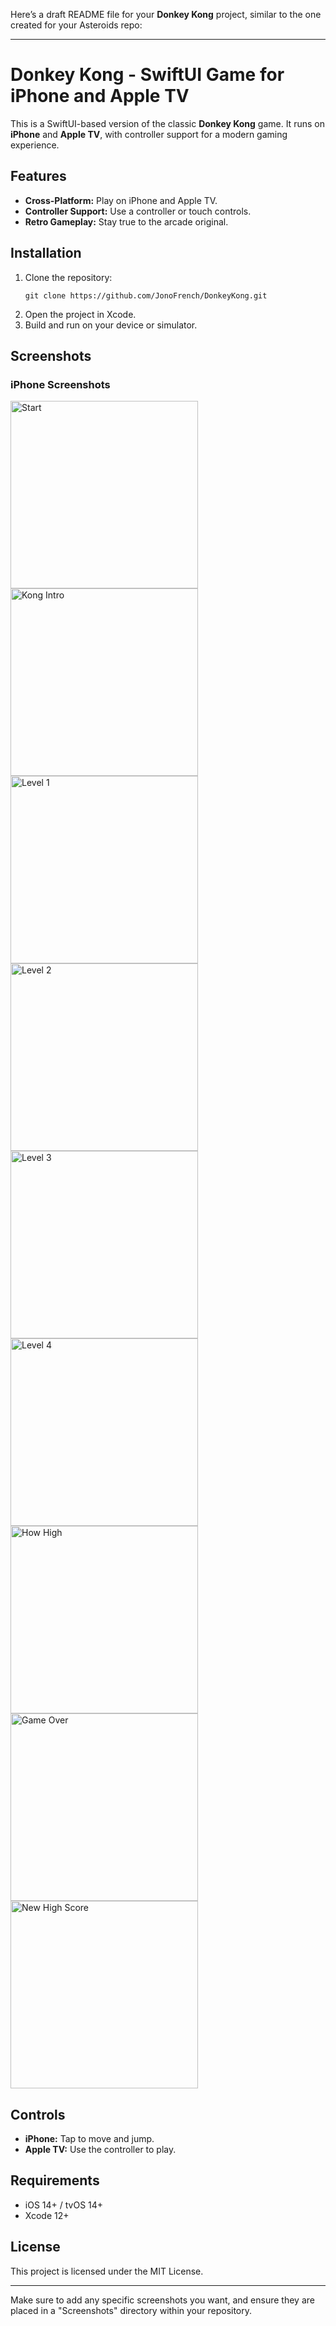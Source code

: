Here’s a draft README file for your **Donkey Kong** project, similar to the one created for your Asteroids repo:

---

# Donkey Kong - SwiftUI Game for iPhone and Apple TV

This is a SwiftUI-based version of the classic **Donkey Kong** game. It runs on **iPhone** and **Apple TV**, with controller support for a modern gaming experience.

## Features
- **Cross-Platform:** Play on iPhone and Apple TV.
- **Controller Support:** Use a controller or touch controls.
- **Retro Gameplay:** Stay true to the arcade original.

## Installation
1. Clone the repository:
   ```
   git clone https://github.com/JonoFrench/DonkeyKong.git
   ```
2. Open the project in Xcode.
3. Build and run on your device or simulator.

## Screenshots

### iPhone Screenshots
<img src="/DonkeyKong/ScreenShots/StartScreen.PNG" alt="Start" width="300"/>
<img src="/DonkeyKong/ScreenShots/KongIntro.PNG" alt="Kong Intro" width="300"/>
<img src="/DonkeyKong/ScreenShots/Level1.PNG" alt="Level 1" width="300"/>
<img src="/DonkeyKong/ScreenShots/Level2.PNG" alt="Level 2" width="300"/>
<img src="/DonkeyKong/ScreenShots/Level3.PNG" alt="Level 3" width="300"/>
<img src="/DonkeyKong/ScreenShots/Level4.PNG" alt="Level 4" width="300"/>
<img src="/DonkeyKong/ScreenShots/HowHigh.PNG" alt="How High" width="300"/>
<img src="/DonkeyKong/ScreenShots/GameOver.PNG" alt="Game Over" width="300"/>
<img src="/DonkeyKong/ScreenShots/NewHighScore.PNG" alt="New High Score" width="300"/>

## Controls
- **iPhone:** Tap to move and jump.
- **Apple TV:** Use the controller to play.

## Requirements
- iOS 14+ / tvOS 14+
- Xcode 12+

## License
This project is licensed under the MIT License.

---

Make sure to add any specific screenshots you want, and ensure they are placed in a "Screenshots" directory within your repository.
